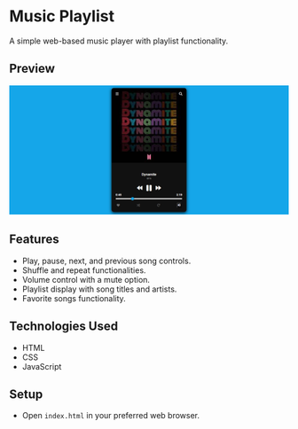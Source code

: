 # Music Playlist

 A simple web-based music player with playlist functionality.

## Preview

![](./music.png)

## Features

- Play, pause, next, and previous song controls.
- Shuffle and repeat functionalities.
- Volume control with a mute option.
- Playlist display with song titles and artists.
- Favorite songs functionality.

## Technologies Used
- HTML
- CSS
- JavaScript

## Setup

- Open `index.html` in your preferred web browser.